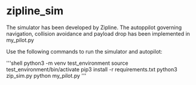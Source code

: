 # zipline_sim

The simulator has been developed by Zipline.
The autoppilot governing navigation, collision avoidance and payload drop has been implemented in my_pilot.py

Use the following commands to run the simulator and autopilot:

'''shell
python3 -m venv test_environment
source test_environment/bin/activate
pip3 install -r requirements.txt
python3 zip_sim.py python my_pilot.py
'''
